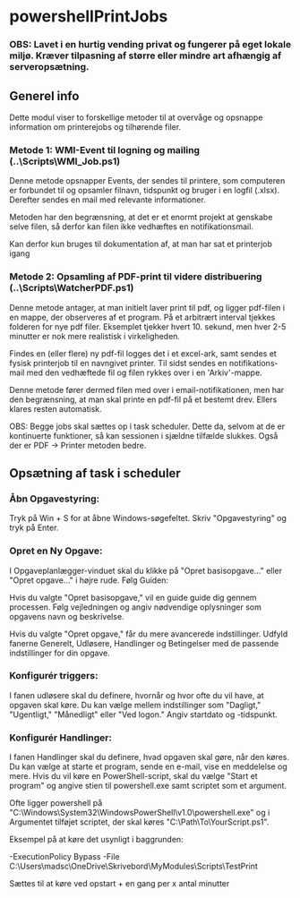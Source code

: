 # powershellPrintJobs

### OBS: Lavet i en hurtig vending privat og fungerer på eget lokale miljø. Kræver tilpasning af større eller mindre art afhængig af serveropsætning.

## Generel info
Dette modul viser to forskellige metoder til at overvåge og opsnappe information om printerejobs og tilhørende filer. 

### Metode 1: WMI-Event til logning og mailing (..\Scripts\WMI_Job.ps1)

Denne metode opsnapper Events, der sendes til printere, som computeren er forbundet til og opsamler filnavn, tidspunkt og bruger i en logfil (.xlsx). 
Derefter sendes en mail med relevante informationer.

Metoden har den begrænsning, at det er et enormt projekt at genskabe selve filen, så derfor kan filen ikke vedhæftes en notifikationsmail. 

Kan derfor kun bruges til dokumentation af, at man har sat et printerjob igang

### Metode 2: Opsamling af PDF-print til videre distribuering (..\Scripts\WatcherPDF.ps1)

Denne metode antager, at man initielt laver print til pdf, og ligger pdf-filen i en mappe, der observeres af et program. På et arbitrært interval tjekkes folderen for nye pdf filer. Eksemplet tjekker hvert 10. sekund, men hver 2-5 minutter er nok mere realistisk i virkeligheden.

Findes en (eller flere) ny pdf-fil logges det i et excel-ark, samt sendes et fysisk printerjob til en navngivet printer. 
Til sidst sendes en notifikations-mail med den vedhæftede fil og filen rykkes over i en 'Arkiv'-mappe.

Denne metode fører dermed filen med over i email-notifikationen, men har den begrænsning, at man skal printe en pdf-fil på et bestemt drev. Ellers klares resten automatisk.


OBS: Begge jobs skal sættes op i task scheduler. Dette da, selvom at de er kontinuerte funktioner, så kan sessionen i sjældne tilfælde slukkes. Også der er PDF -> Printer metoden bedre.

## Opsætning af task i scheduler

### Åbn Opgavestyring:

Tryk på Win + S for at åbne Windows-søgefeltet.
Skriv "Opgavestyring" og tryk på Enter.

### Opret en Ny Opgave:

I Opgaveplanlægger-vinduet skal du klikke på "Opret basisopgave..." eller "Opret opgave..." i højre rude. 
Følg Guiden:

Hvis du valgte "Opret basisopgave," vil en guide guide dig gennem processen. Følg vejledningen og angiv nødvendige oplysninger som opgavens navn og beskrivelse.

Hvis du valgte "Opret opgave," får du mere avancerede indstillinger. Udfyld fanerne Generelt, Udløsere, Handlinger og Betingelser med de passende indstillinger for din opgave.

### Konfigurér triggers:

I fanen udløsere skal du definere, hvornår og hvor ofte du vil have, at opgaven skal køre. Du kan vælge mellem indstillinger som "Dagligt," "Ugentligt," "Månedligt" eller "Ved logon." Angiv startdato og -tidspunkt.

### Konfigurér Handlinger:

I fanen Handlinger skal du definere, hvad opgaven skal gøre, når den køres. Du kan vælge at starte et program, sende en e-mail, vise en meddelelse og mere. Hvis du vil køre en PowerShell-script, skal du vælge "Start et program" og angive stien til powershell.exe samt scriptet som et argument.

Ofte ligger powershell på "C:\Windows\System32\WindowsPowerShell\v1.0\powershell.exe" og i Argumentet tilføjet scriptet, der skal køres "C:\Path\To\YourScript.ps1".

Eksempel på at køre det usynligt i baggrunden:

-ExecutionPolicy Bypass -File C:\Users\madsc\OneDrive\Skrivebord\MyModules\Scripts\TestPrint

Sættes til at køre ved opstart + en gang per x antal minutter


